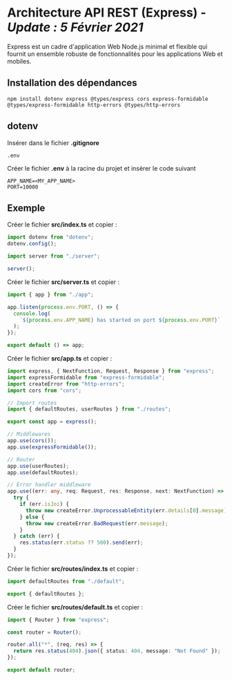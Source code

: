 # Architecture API REST (Express) - ***Update : 5 Février 2021***

Express est un cadre d'application Web Node.js minimal et flexible qui fournit un ensemble robuste de fonctionnalités pour les applications Web et mobiles.

## Installation des dépendances

```
npm install dotenv express @types/express cors express-formidable @types/express-formidable http-errors @types/http-errors
```

## dotenv

Insérer dans le fichier **.gitignore**

```
.env
```

Créer le fichier **.env** à la racine du projet et insérer le code suivant

```
APP_NAME=<MY_APP_NAME>
PORT=10000
```


## Exemple

Créer le fichier **src/index.ts** et copier :

```ts
import dotenv from "dotenv";
dotenv.config();

import server from "./server";

server();
```

Créer le fichier **src/server.ts** et copier :

```ts
import { app } from "./app";

app.listen(process.env.PORT, () => {
  console.log(
    `${process.env.APP_NAME} has started on port ${process.env.PORT}`
  );
});

export default () => app;
```

Créer le fichier **src/app.ts** et copier :

```ts
import express, { NextFunction, Request, Response } from "express";
import expressFormidable from "express-formidable";
import createError from "http-errors";
import cors from "cors";

// Import routes
import { defaultRoutes, userRoutes } from "./routes";

export const app = express();

// Middlewares
app.use(cors());
app.use(expressFormidable());

// Router
app.use(userRoutes);
app.use(defaultRoutes);

// Error handler middleware
app.use((err: any, req: Request, res: Response, next: NextFunction) => {
  try {
    if (err.isJoi) {
      throw new createError.UnprocessableEntity(err.details[0].message);
    } else {
      throw new createError.BadRequest(err.message);
    }
  } catch (err) {
    res.status(err.status ?? 500).send(err);
  }
});
```

Créer le fichier **src/routes/index.ts** et copier :

```ts
import defaultRoutes from "./default";

export { defaultRoutes };
```


Créer le fichier **src/routes/default.ts** et copier :

```ts
import { Router } from "express";

const router = Router();

router.all("*", (req, res) => {
  return res.status(404).json({ status: 404, message: "Not Found" });
});

export default router;
```
